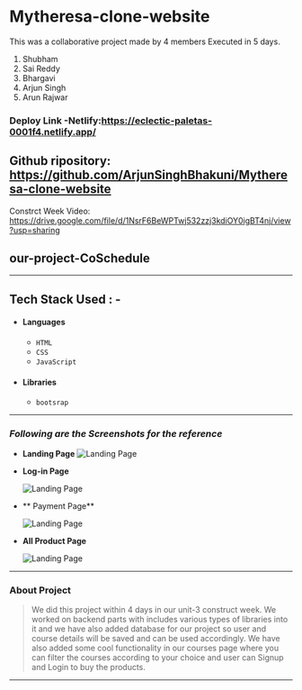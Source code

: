 # Mytheresa-clone-website

This was a collaborative project made by 4 members Executed in 5 days.
1) Shubham
2) Sai Reddy 
3) Bhargavi
4) Arjun Singh
5) Arun Rajwar

### Deploy Link -Netlify:https://eclectic-paletas-0001f4.netlify.app/
 

## Github ripository: https://github.com/ArjunSinghBhakuni/Mytheresa-clone-website

Constrct Week Video: https://drive.google.com/file/d/1NsrF6BeWPTwj532zzj3kdiOY0igBT4nj/view?usp=sharing
 ## our-project-CoSchedule
 

---

## Tech Stack Used : -

- #### Languages
  - `HTML`
  - `CSS`
  - `JavaScript `
  

- #### Libraries
  - `bootsrap`
  

---

### _Following are the Screenshots for the reference_

- **Landing Page**
  ![Landing Page](https://i.postimg.cc/ncs2YkxM/Screenshot-542.png)

- **Log-in Page**

  ![Landing Page](https://i.postimg.cc/L83xnsRV/Screenshot-549.png)

- ** Payment Page**

  ![Landing Page](https://i.postimg.cc/gkvDT0wP/Screenshot-545.png)


- **All Product Page**

  ![Landing Page](https://i.postimg.cc/FRWb0fnj/Screenshot-543.png)

---

### About Project

> We did this project within 4 days in our unit-3 construct week. We worked on backend parts with includes various types of libraries into it and we have also added database for our project so user and course details will be saved and can be used accordingly. We have also added some cool functionality in our courses page where you can filter the courses according to your choice and user can Signup and Login to buy the products.

---

 


